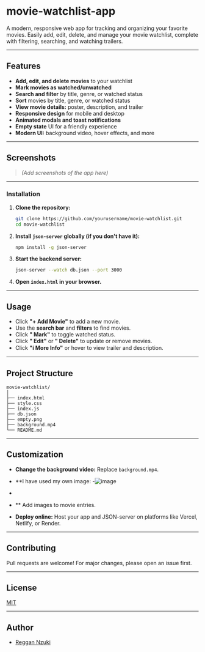 # movie-watchlist-app

A modern, responsive web app for tracking and organizing your favorite movies. Easily add, edit, delete, and manage your movie watchlist, complete with filtering, searching, and watching trailers.

---

## Features

- **Add, edit, and delete movies** to your watchlist
- **Mark movies as watched/unwatched**
- **Search and filter** by title, genre, or watched status
- **Sort** movies by title, genre, or watched status
- **View movie details:** poster, description, and trailer
- **Responsive design** for mobile and desktop
- **Animated modals and toast notifications**
- **Empty state** UI for a friendly experience
- **Modern UI:** background video, hover effects, and more

---

## Screenshots

> *(Add screenshots of the app here)*

---



### Installation

1. **Clone the repository:**
   ```bash
   git clone https://github.com/yourusername/movie-watchlist.git
   cd movie-watchlist
   ```

2. **Install `json-server` globally (if you don't have it):**
   ```bash
   npm install -g json-server
   ```

3. **Start the backend server:**
   ```bash
   json-server --watch db.json --port 3000
   ```

4. **Open `index.html` in your browser.**

---

## Usage

- Click **"+ Add Movie"** to add a new movie.
- Use the **search bar** and **filters** to find movies.
- Click **" Mark"** to toggle watched status.
- Click **" Edit"** or **" Delete"** to update or remove movies.
- Click **"ℹ More Info"** or hover to view trailer and description.

---

## Project Structure

```
movie-watchlist/
│
├── index.html
├── style.css
├── index.js
├── db.json
├── empty.png
├── background.mp4
└── README.md
```
 
---

## Customization

- **Change the background video:** Replace `background.mp4`.
- **I have used my  own image:
-![image](https://github.com/user-attachments/assets/23730762-4c0a-480d-b78b-af1d55b636e5)

-
- ** Add images to movie entries.
- **Deploy online:** Host your app and JSON-server on platforms like Vercel, Netlify, or Render.

---

## Contributing

Pull requests are welcome! For major changes, please open an issue first.

---

## License

[MIT](LICENSE)

---

## Author

- [Reggan Nzuki](https://github.com/Reggan44)
